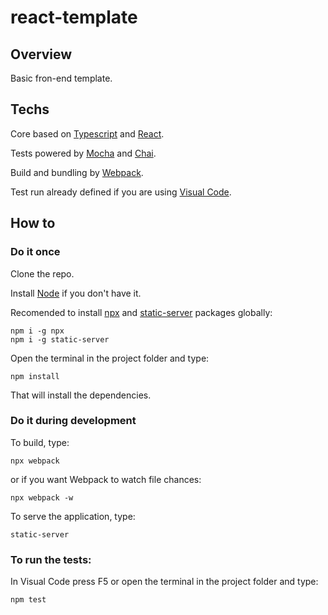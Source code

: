 # react-template

## Overview

Basic fron-end template. 

## Techs

Core based on [Typescript](https://www.typescriptlang.org/) and [React](https://reactjs.org/).

Tests powered by [Mocha](https://mochajs.org/) and [Chai](https://www.chaijs.com/).

Build and bundling by [Webpack](https://webpack.js.org/).

Test run already defined if you are using [Visual Code](https://code.visualstudio.com/download).

## How to

### Do it once
Clone the repo.

Install [Node](https://nodejs.org) if you don't have it.

Recomended to install [npx](https://www.npmjs.com/package/npx) and [static-server](https://www.npmjs.com/package/static-server) packages globally:
```
npm i -g npx
npm i -g static-server
```

Open the terminal in the project folder and type:
```
npm install
```
That will install the dependencies. 

### Do it during development

To build, type:

```
npx webpack
```
or if you want Webpack to watch file chances:
```
npx webpack -w
```

To serve the application, type:
```
static-server
```


### To run the tests:

In Visual Code press F5 or open the terminal in the project folder and type:
```
npm test
```
